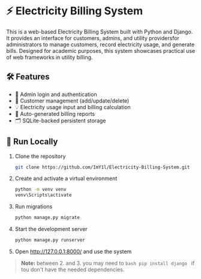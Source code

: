 # ⚡ Electricity Billing System
This is a web-based Electricity Billing System built with Python and Django. It provides an interface for customers, admins, and utility providersfor administrators to manage customers, record electricity usage, and generate bills. Designed for academic purposes, this system showcases practical use of web frameworks in utility billing.

## 🛠️ Features
- 🔐 Admin login and authentication
- 👥 Customer management (add/update/delete)
- 💡 Electricity usage input and billing calculation
- 📄 Auto-generated billing reports
- 🗂️ SQLite-backed persistent storage

## 🚀 Run Locally
1. Clone the repository
   ```bash
   git clone https://github.com/ImY1l/Electricity-Billing-System.git
   ```
2. Create and activate a virtual environment
   ```bash
   python -m venv venv
   venv\Scripts\activate
   ```
3. Run migrations
   ```bash
   python manage.py migrate
   ```
4. Start the development server
   ```bash
   python manage.py runserver
   ```
5. Open <http://127.0.0.1:8000/> and use the system

> **Note:** between 2. and 3. you may need to ```bash pip install django ``` if tou don't have the needed dependencies.
